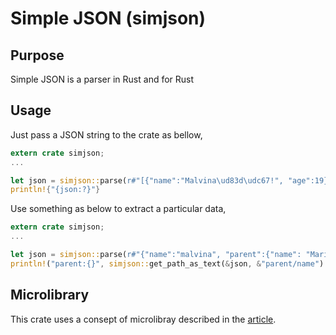 # Simple JSON (simjson)

## Purpose
Simple JSON is a parser in Rust and for Rust

## Usage
Just pass a JSON string to the crate as bellow,
```rust
extern crate simjson;
...

let json = simjson::parse(r#"[{"name":"Malvina\ud83d\udc67!", "age":19},{}, 45.8]"#);
println!{"{json:?}"}
```
Use something as below to extract a particular data,
```rust
extern crate simjson;
...

let json = simjson::parse(r#"{"name":"malvina", "parent":{"name": "Maria"}}"#);
println!("parent:{}", simjson::get_path_as_text(&json, &"parent/name").unwrap_or("unknown".to_string()));
```

## Microlibrary
This crate uses a consept of microlibray described in the [article](https://www.linkedin.com/pulse/micro-libraries-vs-mega-dmitriy-rogatkin-q6e6c).